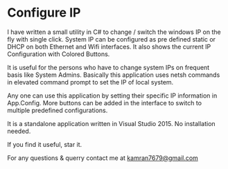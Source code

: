 # Configure IP
I have written a small utility in C# to change / switch the windows IP on the fly with single click. System IP can be configured as pre defined static or DHCP on both Ethernet and Wifi interfaces. It also shows the current IP Configuration with Colored Buttons.

It is useful for the persons who have to change system IPs on frequent basis like System Admins. Basically this application uses netsh commands in elevated command prompt to set the IP of local system.

Any one can use this application by setting their specific IP information in App.Config.
More buttons can be added in the interface to switch to multiple predefined configurations.

It is a standalone application written in Visual Studio 2015. No installation needed.

If you find it useful, star it.

For any questions & querry contact me at kamran7679@gmail.com
